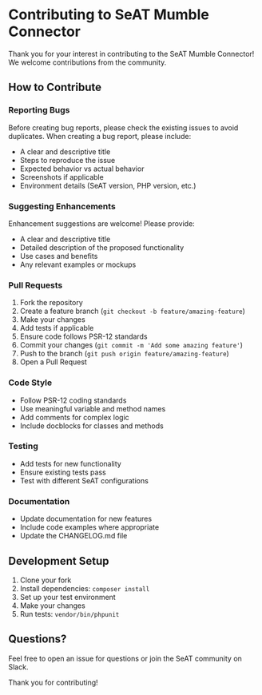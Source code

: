 # Contributing to SeAT Mumble Connector

Thank you for your interest in contributing to the SeAT Mumble Connector! We welcome contributions from the community.

## How to Contribute

### Reporting Bugs

Before creating bug reports, please check the existing issues to avoid duplicates. When creating a bug report, please include:

- A clear and descriptive title
- Steps to reproduce the issue
- Expected behavior vs actual behavior
- Screenshots if applicable
- Environment details (SeAT version, PHP version, etc.)

### Suggesting Enhancements

Enhancement suggestions are welcome! Please provide:

- A clear and descriptive title
- Detailed description of the proposed functionality
- Use cases and benefits
- Any relevant examples or mockups

### Pull Requests

1. Fork the repository
2. Create a feature branch (`git checkout -b feature/amazing-feature`)
3. Make your changes
4. Add tests if applicable
5. Ensure code follows PSR-12 standards
6. Commit your changes (`git commit -m 'Add some amazing feature'`)
7. Push to the branch (`git push origin feature/amazing-feature`)
8. Open a Pull Request

### Code Style

- Follow PSR-12 coding standards
- Use meaningful variable and method names
- Add comments for complex logic
- Include docblocks for classes and methods

### Testing

- Add tests for new functionality
- Ensure existing tests pass
- Test with different SeAT configurations

### Documentation

- Update documentation for new features
- Include code examples where appropriate
- Update the CHANGELOG.md file

## Development Setup

1. Clone your fork
2. Install dependencies: `composer install`
3. Set up your test environment
4. Make your changes
5. Run tests: `vendor/bin/phpunit`

## Questions?

Feel free to open an issue for questions or join the SeAT community on Slack.

Thank you for contributing!